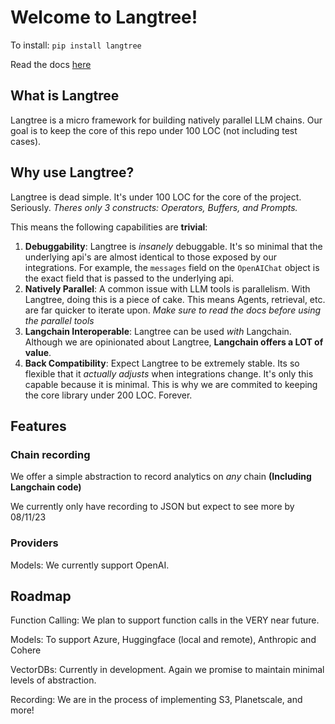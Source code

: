 # Welcome to Langtree!

To install: `pip install langtree`

Read the docs [here](langtree.readthedocs.io)

## What is Langtree

Langtree is a micro framework for building natively parallel LLM chains. Our goal is to keep the core of this repo under 100 LOC (not including test cases).

## Why use Langtree?

Langtree is dead simple. It's under 100 LOC for the core of the project. Seriously. *Theres only 3 constructs: Operators, Buffers, and Prompts.*

This means the following capabilities are **trivial**:

1. **Debuggability**: Langtree is *insanely* debuggable.
     It's so minimal that the underlying api's are almost identical to those exposed by our integrations.
     For example, the `messages` field on the `OpenAIChat` object is the exact field that is passed to the underlying api.
2. **Natively Parallel**: A common issue with LLM tools is parallelism. With Langtree, doing this is a piece of cake. This means Agents, retrieval, etc. are far quicker to iterate upon. *Make sure to read the docs before using the parallel tools*
3. **Langchain Interoperable**: Langtree can be used *with* Langchain. Although we are opinionated about Langtree, **Langchain offers a LOT of value**.
4. **Back Compatibility**: Expect Langtree to be extremely stable. Its so flexible that it *actually adjusts* when integrations change. It's only this capable because it is minimal. This is why we are commited to keeping the core library under 200 LOC. Forever.



## Features
### Chain recording
We offer a simple abstraction to record analytics on *any* chain **(Including Langchain code)**

We currently only have recording to JSON but expect to see more by 08/11/23

### Providers
Models: We currently support OpenAI.

## Roadmap
Function Calling: We plan to support function calls in the VERY near future.

Models: To support Azure, Huggingface (local and remote), Anthropic and Cohere

VectorDBs: Currently in development. Again we promise to maintain minimal levels of abstraction.

Recording: We are in the process of implementing S3, Planetscale, and more!
